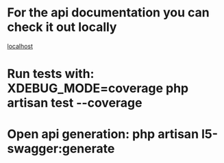 # For the api documentation you can check it out locally

[localhost](http://localhost:9000/api/documentation)

# Run tests with: XDEBUG_MODE=coverage php artisan test --coverage

# Open api generation: php artisan l5-swagger:generate
